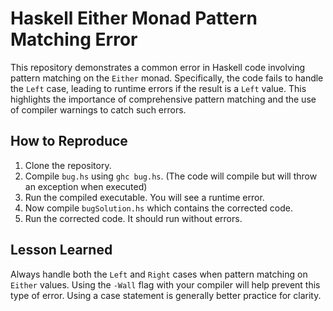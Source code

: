# Haskell Either Monad Pattern Matching Error

This repository demonstrates a common error in Haskell code involving pattern matching on the `Either` monad.  Specifically, the code fails to handle the `Left` case, leading to runtime errors if the result is a `Left` value. This highlights the importance of comprehensive pattern matching and the use of compiler warnings to catch such errors.

## How to Reproduce

1. Clone the repository.
2. Compile `bug.hs` using `ghc bug.hs`. (The code will compile but will throw an exception when executed)
3. Run the compiled executable. You will see a runtime error.
4. Now compile `bugSolution.hs` which contains the corrected code.
5. Run the corrected code. It should run without errors. 

## Lesson Learned

Always handle both the `Left` and `Right` cases when pattern matching on `Either` values. Using the `-Wall` flag with your compiler will help prevent this type of error. Using a case statement is generally better practice for clarity.